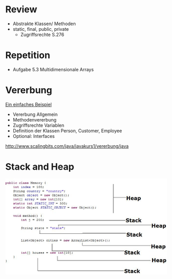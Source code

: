 # Review

* Abstrakte Klassen/ Methoden
* static, final, public, private
  * Zugriffsrechte S.276

# Repetition

* Aufgabe 5.3 Multidimensionale Arrays

# Vererbung

[Ein einfaches Beispiel](https://github.com/Hochschule-Luzern/WIINM11-JavaTutorat/tree/master/Zusatzaugaben/src/Block9_Beispiele)
* Vererbung Allgemein
* Methodenvererbung
* Zugriffsrechte Variablen
* Definition der Klassen Person, Customer, Employee
* Optional: Interfaces

http://www.scalingbits.com/java/javakurs1/vererbung/java

# Stack and Heap

![](https://github.com/Hochschule-Luzern/WIINM11-JavaTutorat/blob/master/images/stack_heap.jpg)
